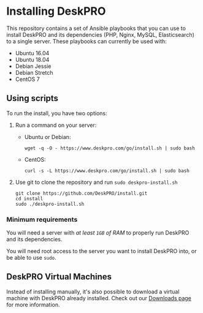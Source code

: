 # Installing DeskPRO

This repository contains a set of Ansible playbooks that you can use to install
DeskPRO and its dependencies (PHP, Nginx, MySQL, Elasticsearch) to a single server. These
playbooks can currently be used with:

* Ubuntu 16.04
* Ubuntu 18.04
* Debian Jessie
* Debian Stretch
* CentOS 7

## Using scripts

To run the install, you have two options:

1. Run a command on your server:
    - Ubuntu or Debian:

      ```
      wget -q -O - https://www.deskpro.com/go/install.sh | sudo bash
      ```
    - CentOS:

      ```
      curl -s -L https://www.deskpro.com/go/install.sh | sudo bash
      ```
2. Use git to clone the repository and run `sudo deskpro-install.sh`

    ```
    git clone https://github.com/DeskPRO/install.git
    cd install
    sudo ./deskpro-install.sh
    ```

### Minimum requirements

You will need a server with *at least `1GB` of RAM* to properly run DeskPRO and
its dependencies.

You will need root access to the server you want to install DeskPRO into, or be
able to use `sudo`.

## DeskPRO Virtual Machines

Instead of installing manually, it's also possible to download a virtual
machine with DeskPRO already installed. Check out our [Downloads
page](https://www.deskpro.com/on-premise-download/) for more information.
